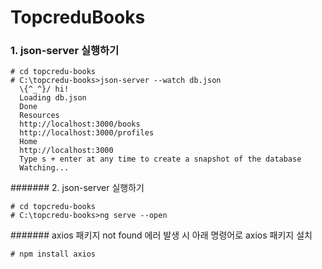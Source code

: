 # TopcreduBooks



### 1. json-server 실행하기
```
# cd topcredu-books
# C:\topcredu-books>json-server --watch db.json
  \{^_^}/ hi!
  Loading db.json
  Done
  Resources
  http://localhost:3000/books
  http://localhost:3000/profiles
  Home
  http://localhost:3000
  Type s + enter at any time to create a snapshot of the database
  Watching...
```

####### 2. json-server 실행하기
```
# cd topcredu-books
# C:\topcredu-books>ng serve --open
```


####### axios 패키지 not found 에러 발생 시 아래 명령어로 axios 패키지 설치  
```
# npm install axios
```
